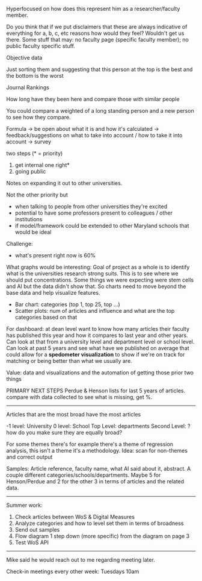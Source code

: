 Hyperfocused on how does this represent him as a researcher/faculty member.

Do you think that if we put disclaimers that these are always indicative of everything for a, b, c, etc reasons how would they feel? Wouldn't get us there. Some stuff that may: no faculty page (specific faculty member); no public faculty specific stuff. 

Objective data

Just sorting them and suggesting that this person at the top is the best and the bottom is the worst



Journal Rankings

How long have they been here and compare those with similar people

You could compare a weighted of a long standing person and a new person to see how they compare. 

Formula
-> be open about what it is and how it's calculated
-> feedback/suggestions on what to take into account / how to take it into account
	-> survey

two steps (* = priority)
1) get internal one right*
2) going public



Notes on expanding it out to other universities.

Not the other priority but
- when talking to people from other universities they're excited
- potential to have some professors present to colleagues / other institutions
- if model/framework could be extended to other Maryland schools that would be ideal

Challenge:
- what's present right now is 60%

What graphs would be interesting:
Goal of project as a whole is to identify what is the universities research strong suits. This is to see where we should put concentrations.
Some things we were expecting were stem cells and AI but the data didn't show that. So charts need to move beyond the base data and help visualize features.
- Bar chart: categories (top 1, top 25, top ...)
- Scatter plots: num of articles and influence and what are the top categories based on that

For dashboard: at dean level want to know how many articles their faculty has published this year and how it compares to last year and other years. Can look at that from a university level and department level or school level. Can look at past 5 years and see what have we published on average that could allow for a **spedometer visualization** to show if we're on track for matching or being better than what we usually are.


Value: data and visualizations and the automation of getting those prior two things




PRIMARY NEXT STEPS
Perdue & Henson lists for last 5 years of articles. compare with data collected to see what is missing, get %.


-----------------------------------------------
Articles that are the most broad have the most articles

-1 level: University
0 level: School
Top Level: departments
Second Level: ?how do you make sure they are equally broad?





For some themes there's 
for example there's a theme of regression analysis, this isn't a theme it's a methodology.
Idea: scan for non-themes and correct output



Samples:
Article reference, faculty name, what AI said about it, abstract.
A couple different categories/schools/departments. Maybe 5 for Henson/Perdue and 2 for the other 3 in terms of articles and the related data.


----------------------------------------------------------------------
Summer work:
1. Check articles between WoS & Digital Measures
2. Analyze categories and how to level set them in terms of broadness
3. Send out samples
4. Flow diagram 1 step down (more specific) from the diagram on page 3
5. Test WoS API
-----------------------------------------------------------------------

Mike said he would reach out to me regarding meeting later.

Check-in meetings every other week: Tuesdays 10am